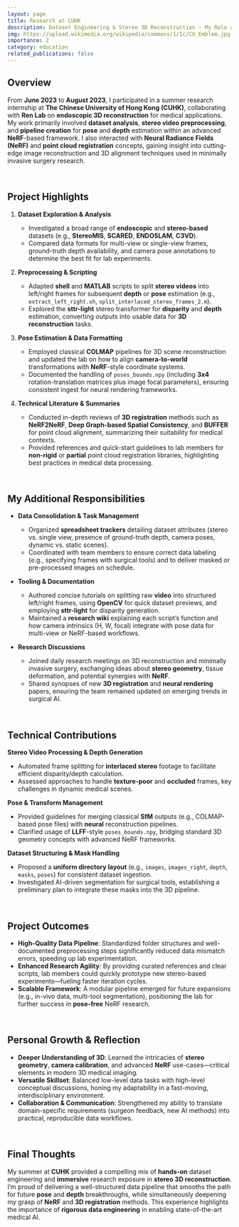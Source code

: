 ```yaml
---
layout: page
title: Research at CUHK
description: Dataset Engineering & Stereo 3D Reconstruction – My Role as a Summer Research Intern
img: https://upload.wikimedia.org/wikipedia/commons/1/1c/CU_Emblem.jpg
importance: 2
category: education
related_publications: false
---
```


## Overview

From **June 2023** to **August 2023**, I participated in a summer research internship at **The Chinese University of Hong Kong (CUHK)**, collaborating with **Ren Lab** on **endoscopic 3D reconstruction** for medical applications. My work primarily involved **dataset analysis**, **stereo video preprocessing**, and **pipeline creation** for **pose** and **depth** estimation within an advanced **NeRF**-based framework. I also interacted with **Neural Radiance Fields (NeRF)** and **point cloud registration** concepts, gaining insight into cutting-edge image reconstruction and 3D alignment techniques used in minimally invasive surgery research.

<br>

## Project Highlights

1. **Dataset Exploration & Analysis**

   - Investigated a broad range of **endoscopic** and **stereo-based** datasets (e.g., **StereoMIS**, **SCARED**, **ENDOSLAM**, **C3VD**).
   - Compared data formats for multi-view or single-view frames, ground-truth depth availability, and camera pose annotations to determine the best fit for lab experiments.

2. **Preprocessing & Scripting**

   - Adapted **shell** and **MATLAB** scripts to split **stereo videos** into left/right frames for subsequent **depth** or **pose** estimation (e.g., `extract_left_right.sh`, `split_interlaced_stereo_frames_2.m`).
   - Explored the **sttr-light** stereo transformer for **disparity** and **depth** estimation, converting outputs into usable data for **3D reconstruction** tasks.

3. **Pose Estimation & Data Formatting**

   - Employed classical **COLMAP** pipelines for 3D scene reconstruction and updated the lab on how to align **camera-to-world** transformations with **NeRF**-style coordinate systems.
   - Documented the handling of `poses_bounds.npy` (including **3x4** rotation-translation matrices plus image focal parameters), ensuring consistent ingest for neural rendering frameworks.

4. **Technical Literature & Summaries**
   - Conducted in-depth reviews of **3D registration** methods such as **NeRF2NeRF**, **Deep Graph-based Spatial Consistency**, and **BUFFER** for point cloud alignment, summarizing their suitability for medical contexts.
   - Provided references and quick-start guidelines to lab members for **non-rigid** or **partial** point cloud registration libraries, highlighting best practices in medical data processing.

<br>

## My Additional Responsibilities

- **Data Consolidation & Task Management**

  - Organized **spreadsheet trackers** detailing dataset attributes (stereo vs. single view, presence of ground-truth depth, camera poses, dynamic vs. static scenes).
  - Coordinated with team members to ensure correct data labeling (e.g., specifying frames with surgical tools) and to deliver masked or pre-processed images on schedule.

- **Tooling & Documentation**

  - Authored concise tutorials on splitting raw **video** into structured left/right frames, using **OpenCV** for quick dataset previews, and employing **sttr-light** for disparity generation.
  - Maintained a **research wiki** explaining each script’s function and how camera intrinsics (H, W, focal) integrate with pose data for multi-view or NeRF-based workflows.

- **Research Discussions**
  - Joined daily research meetings on 3D reconstruction and minimally invasive surgery, exchanging ideas about **stereo geometry**, tissue deformation, and potential synergies with **NeRF**.
  - Shared synopses of new **3D registration** and **neural rendering** papers, ensuring the team remained updated on emerging trends in surgical AI.

<br>

## Technical Contributions

**Stereo Video Processing & Depth Generation**

- Automated frame splitting for **interlaced stereo** footage to facilitate efficient disparity/depth calculation.
- Assessed approaches to handle **texture-poor** and **occluded** frames, key challenges in dynamic medical scenes.

**Pose & Transform Management**

- Provided guidelines for merging classical **SfM** outputs (e.g., COLMAP-based pose files) with **neural** reconstruction pipelines.
- Clarified usage of **LLFF**-style `poses_bounds.npy`, bridging standard 3D geometry concepts with advanced NeRF frameworks.

**Dataset Structuring & Mask Handling**

- Proposed a **uniform directory layout** (e.g., `images`, `images_right`, `depth`, `masks`, `poses`) for consistent dataset ingestion.
- Investigated AI-driven segmentation for surgical tools, establishing a preliminary plan to integrate these masks into the 3D pipeline.

<br>

## Project Outcomes

- **High-Quality Data Pipeline**: Standardized folder structures and well-documented preprocessing steps significantly reduced data mismatch errors, speeding up lab experimentation.
- **Enhanced Research Agility**: By providing curated references and clear scripts, lab members could quickly prototype new stereo-based experiments—fueling faster iteration cycles.
- **Scalable Framework**: A modular pipeline emerged for future expansions (e.g., in-vivo data, multi-tool segmentation), positioning the lab for further success in **pose-free** NeRF research.

<br>

## Personal Growth & Reflection

- **Deeper Understanding of 3D**: Learned the intricacies of **stereo geometry**, **camera calibration**, and advanced **NeRF** use-cases—critical elements in modern 3D medical imaging.
- **Versatile Skillset**: Balanced low-level data tasks with high-level conceptual discussions, honing my adaptability in a fast-moving, interdisciplinary environment.
- **Collaboration & Communication**: Strengthened my ability to translate domain-specific requirements (surgeon feedback, new AI methods) into practical, reproducible data workflows.

<br>

## Final Thoughts

My summer at **CUHK** provided a compelling mix of **hands-on** dataset engineering and **immersive** research exposure in **stereo 3D reconstruction**. I’m proud of delivering a well-structured data pipeline that smooths the path for future **pose** and **depth** breakthroughs, while simultaneously deepening my grasp of **NeRF** and **3D registration** methods. This experience highlights the importance of **rigorous data engineering** in enabling state-of-the-art medical AI.
